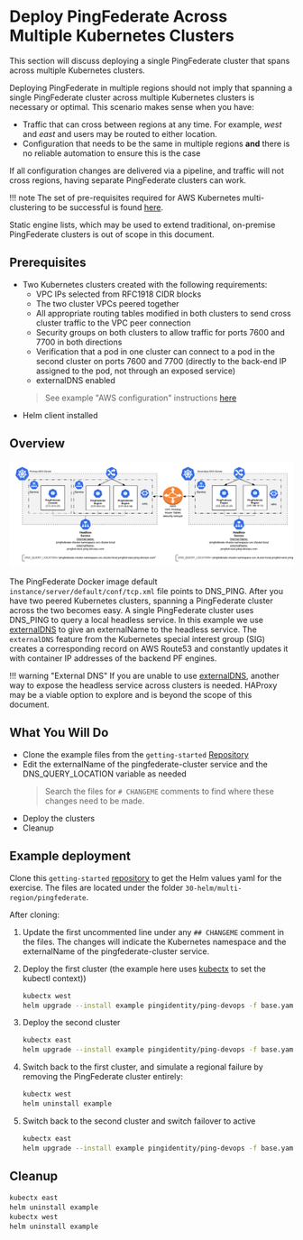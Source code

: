 # Deploy PingFederate Across Multiple Kubernetes Clusters

This section will discuss deploying a single PingFederate cluster that spans across multiple Kubernetes clusters.

Deploying PingFederate in multiple regions should not imply that spanning a single PingFederate cluster across multiple Kubernetes clusters is necessary or optimal.  This scenario makes sense when you have:

* Traffic that can cross between regions at any time. For example, *west* and *east* and users may be routed to either location.
* Configuration that needs to be the same in multiple regions **and** there is no reliable automation to ensure this is the case

If all configuration changes are delivered via a pipeline, and traffic will not cross regions, having separate PingFederate clusters can work.

!!! note
    The set of pre-requisites required for AWS Kubernetes multi-clustering to be successful is found [here](deployK8s-AWS.md).

Static engine lists, which may be used to extend traditional, on-premise PingFederate clusters is out of scope in this document.

## Prerequisites

* Two Kubernetes clusters created with the following requirements:
    * VPC IPs selected from RFC1918 CIDR blocks
    * The two cluster VPCs peered together
    * All appropriate routing tables modified in both clusters to send cross cluster traffic to the VPC peer connection
    * Security groups on both clusters to allow traffic for ports 7600 and 7700 in both directions
    * Verification that a pod in one cluster can connect to a pod in the second cluster on ports 7600 and 7700 (directly to the back-end IP assigned to the pod, not through an exposed service)
    * externalDNS enabled
    > See example "AWS configuration" instructions [here](deployK8s-AWS.md)
* Helm client installed

## Overview

![PingFederate DNS PING MultiRegion Deployment Diagram](../images/pf_dns_ping_overview_diagram.png)

The PingFederate Docker image default `instance/server/default/conf/tcp.xml` file points to DNS_PING. After you have two peered Kubernetes clusters, spanning a PingFederate cluster across the two becomes easy. A single PingFederate cluster uses DNS_PING to query a local headless service. In this example we use [externalDNS](https://github.com/kubernetes-sigs/external-dns) to give an externalName to the headless service. The `externalDNS` feature from the Kubernetes special interest group (SIG) creates a corresponding record on AWS Route53 and constantly updates it with container IP addresses of the backend PF engines.

!!! warning "External DNS"
    If you are unable to use [externalDNS](https://github.com/kubernetes-sigs/external-dns), another way to expose the headless service across clusters is needed. HAProxy may be a viable option to explore and is beyond the scope of this document.

## What You Will Do

* Clone the example files from the `getting-started` [Repository](https://github.com/pingidentity/pingidentity-devops-getting-started)
* Edit the externalName of the pingfederate-cluster service and the DNS_QUERY_LOCATION variable as needed
  > Search the files for `# CHANGEME` comments to find where these changes need to be made.
* Deploy the clusters
* Cleanup

## Example deployment

Clone this `getting-started` [repository](https://github.com/pingidentity/pingidentity-devops-getting-started) to get the Helm values yaml for the exercise. The files are located under the folder `30-helm/multi-region/pingfederate`.  

After cloning:

1. Update the first uncommented line under any `## CHANGEME` comment in the files. The changes will indicate the Kubernetes namespace and the externalName of the pingfederate-cluster service.

1. Deploy the first cluster (the example here uses [kubectx](https://github.com/ahmetb/kubectx) to set the kubectl context))

    ```sh
    kubectx west
    helm upgrade --install example pingidentity/ping-devops -f base.yaml -f 01-layer-west.yaml
    ```

1. Deploy the second cluster

    ```sh
    kubectx east
    helm upgrade --install example pingidentity/ping-devops -f base.yaml -f 01-layer-east.yaml
    ```

1. Switch back to the first cluster, and simulate a regional failure by removing the PingFederate cluster entirely:

    ```sh
    kubectx west
    helm uninstall example
    ```

1. Switch back to the second cluster and switch failover to active

    ```sh
    kubectx east
    helm upgrade --install example pingidentity/ping-devops -f base.yaml -f 02-layer-east.yaml
    ```

## Cleanup

```sh
kubectx east
helm uninstall example
kubectx west
helm uninstall example
```
